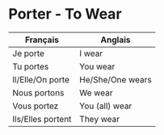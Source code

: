 # Porter - To Wear

| Français          | Anglais          |
|-------------------|------------------|
| Je porte          | I wear           |
| Tu portes         | You wear         |
| Il/Elle/On porte  | He/She/One wears |
| Nous portons      | We wear          |
| Vous portez       | You (all) wear   |
| Ils/Elles portent | They wear        |
